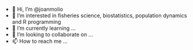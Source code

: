 - 👋 Hi, I’m @joanmolio
- 👀 I’m interested in fisheries science, biostatistics, population dynamics and R programming
- 🌱 I’m currently learning ...
- 💞️ I’m looking to collaborate on ...
- 📫 How to reach me ...
